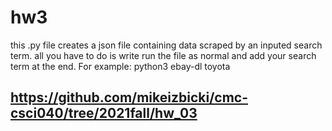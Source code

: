 # hw3
this .py file creates a json file containing data scraped by an inputed search term.
all you have to do is write run the file as normal and add your search term at the end. For example: python3 ebay-dl toyota

## https://github.com/mikeizbicki/cmc-csci040/tree/2021fall/hw_03
